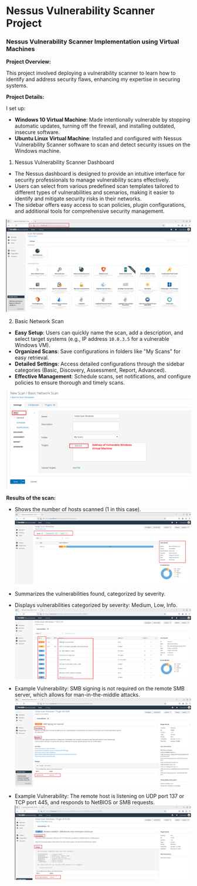 # Nessus Vulnerability Scanner Project
### Nessus Vulnerability Scanner Implementation using Virtual Machines

**Project Overview:**

This project involved deploying a vulnerability scanner to learn how to identify and address security flaws, enhancing my expertise in securing systems.

**Project Details:**

I set up:

- **Windows 10 Virtual Machine**: Made intentionally vulnerable by stopping automatic updates, turning off the firewall, and installing outdated, insecure software.
- **Ubuntu Linux Virtual Machine**: Installed and configured with Nessus Vulnerability Scanner software to scan and detect security issues on the Windows machine.

1. Nessus Vulnerability Scanner Dashboard
- The Nessus dashboard is designed to provide an intuitive interface for security professionals to manage vulnerability scans effectively.
- Users can select from various predefined scan templates tailored to different types of vulnerabilities and scenarios, making it easier to identify and mitigate security risks in their networks.
- The sidebar offers easy access to scan policies, plugin configurations, and additional tools for comprehensive security management.

![Nessus Dashboard](https://github.com/0xFroggi/NessusProject/blob/main/images/nessus%20dashboard.png?raw=true)

2. Basic Network Scan 
- **Easy Setup**: Users can quickly name the scan, add a description, and select target systems (e.g., IP address `10.0.3.5` for a vulnerable Windows VM).
- **Organized Scans**: Save configurations in folders like "My Scans" for easy retrieval.
- **Detailed Settings**: Access detailed configurations through the sidebar categories (Basic, Discovery, Assessment, Report, Advanced).
- **Effective Management**: Schedule scans, set notifications, and configure policies to ensure thorough and timely scans.

![Basic Network Scan](https://github.com/0xFroggi/NessusProject/blob/main/images/initial%20scan%20-%20basic.png?raw=true)

**Results of the scan:**

- Shows the number of hosts scanned (1 in this case).
![Scan done](https://github.com/0xFroggi/NessusProject/blob/main/images/initial%20scan%20done.png?raw=true)

- Summarizes the vulnerabilities found, categorized by severity.
- Displays vulnerabilities categorized by severity: Medium, Low, Info.
![Scan Info](https://github.com/0xFroggi/NessusProject/blob/main/images/initial%20scan%20info.png?raw=true)

- Example Vulnerability: SMB signing is not required on the remote SMB server, which allows for man-in-the-middle attacks.
![SMB Signing](https://github.com/0xFroggi/NessusProject/blob/main/images/initial%20scan%20smb%20details.png?raw=true)

- Example Vulnerability: The remote host is listening on UDP port 137 or TCP port 445, and responds to NetBIOS or SMB requests.
![SMB NetBios](https://github.com/0xFroggi/NessusProject/blob/main/images/initial%20scan%20netbios%20details.png?raw=true)

